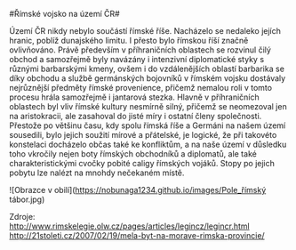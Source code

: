 #Římské vojsko na území ČR#

Území ČR nikdy nebylo součástí římské říše. 
Nacházelo se nedaleko jejích hranic, poblíž dunajského limitu. 
I přesto bylo římskou říší značně ovlivňováno. 
Právě především v příhraničních oblastech se rozvinul čilý obchod a samozřejmě byly navázány i intenzivní diplomatické styky s různými barbarskými kmeny, ovšem i do vzdálenějších oblastí barbarika se díky obchodu a službě germánských bojovníků v římském vojsku dostávaly nejrůznější předměty římské provenience, přičemž nemalou roli v tomto procesu hrála samozřejmě i jantarová stezka. Hlavně v příhraničních oblastech byl vliv římské kultury nesmírně silný, přičemž se neomezoval jen na aristokracii, ale zasahoval do jisté míry i ostatní členy společnosti. Přestože po většinu času, kdy spolu římská říše a Germáni na našem území sousedili, bylo jejich soužití mírové a přátelské, je logické, že při takovéto konstelaci docházelo občas také ke konfliktům, a na naše území v důsledku toho vkročily nejen boty římských obchodníků a diplomatů, ale také charakteristickými cvočky pobité caligy římských vojáků. 
Stopy po jejich pobytu lze nalézt na mnohdy nečekaném místě.  

![Obrazce v obilí](https://nobunaga1234.github.io/images/Pole_římský tábor.jpg)

Zdroje:  
http://www.rimskelegie.olw.cz/pages/articles/legincz/legincr.html  
http://21stoleti.cz/2007/02/19/mela-byt-na-morave-rimska-provincie/
